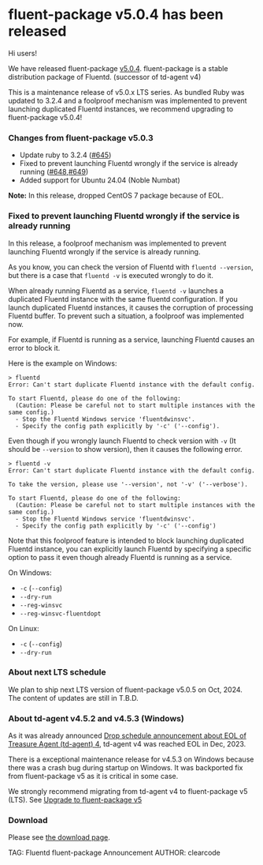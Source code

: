 # fluent-package v5.0.4 has been released

Hi users!

We have released fluent-package [v5.0.4](https://github.com/fluent/fluent-package-builder/releases/tag/v5.0.4).
fluent-package is a stable distribution package of Fluentd. (successor of td-agent v4)

This is a maintenance release of v5.0.x LTS series.
As bundled Ruby was updated to 3.2.4 and a foolproof mechanism was implemented to prevent launching duplicated Fluentd instances, we recommend upgrading to fluent-package v5.0.4!

### Changes from fluent-package v5.0.3

* Update ruby to 3.2.4 ([#645](https://github.com/fluent/fluent-package-builder/pull/645))
* Fixed to prevent launching Fluentd wrongly if the service is already running ([#648](https://github.com/fluent/fluent-package-builder/pull/648),[#649](https://github.com/fluent/fluent-package-builder/pull/649))
* Added support for Ubuntu 24.04 (Noble Numbat)

<div markdown="span" class="alert alert-info" role="alert">
<i class="fa fa-info-circle"></i>
<b>Note:</b> In this release, dropped CentOS 7 package because of EOL.
</div>

### Fixed to prevent launching Fluentd wrongly if the service is already running

In this release, a foolproof mechanism was implemented to prevent launching Fluentd wrongly if the service is already running.

As you know, you can check the version of Fluentd with `fluentd --version`, but there is a case that `fluentd -v` is executed wrongly to 
do it.

When already running Fluentd as a service, `fluentd -v` launches a duplicated Fluentd instance with the same fluentd configuration.
If you launch duplicated Fluentd instances, it causes the corruption of processing Fluentd buffer.
To prevent such a situation, a foolproof was implemented now.

For example, if Fluentd is running as a service, launching Fluentd causes an error to block it.

Here is the example on Windows:

```
> fluentd
Error: Can't start duplicate Fluentd instance with the default config.

To start Fluentd, please do one of the following:
  (Caution: Please be careful not to start multiple instances with the same config.)
  - Stop the Fluentd Windows service 'fluentdwinsvc'.
  - Specify the config path explicitly by '-c' ('--config').
```

Even though if you wrongly launch Fluentd to check version with `-v` (It should be `--version` to show version), then it causes the following error.

```
> fluentd -v
Error: Can't start duplicate Fluentd instance with the default config.

To take the version, please use '--version', not '-v' ('--verbose').

To start Fluentd, please do one of the following:
  (Caution: Please be careful not to start multiple instances with the same config.)
  - Stop the Fluentd Windows service 'fluentdwinsvc'.
  - Specify the config path explicitly by '-c' ('--config')
```

Note that this foolproof feature is intended to block launching duplicated Fluentd instance, you can explicitly launch Fluentd by specifying a specific option to pass it
even though already Fluentd is running as a service.

On Windows:

* `-c` (`--config`)
* `--dry-run`
* `--reg-winsvc`
* `--reg-winsvc-fluentdopt`

On Linux:

* `-c` (`--config`)
* `--dry-run`

### About next LTS schedule

We plan to ship next LTS version of fluent-package v5.0.5 on Oct, 2024.
The content of updates are still in T.B.D.

### About td-agent v4.5.2 and v4.5.3 (Windows)

As it was already announced [Drop schedule announcement about EOL of Treasure Agent (td-agent) 4](https://www.fluentd.org/blog/schedule-for-td-agent-4-eol), td-agent v4 was reached EOL in Dec, 2023.

There is a exceptional maintenance release for v4.5.3 on Windows because there was a crash bug during startup on Windows. It was backported fix from fluent-package v5 as
it is critical in some case.

We strongly recommend migrating from td-agent v4 to fluent-package v5 (LTS).
See [Upgrade to fluent-package v5](http://localhost:9395/blog/upgrade-td-agent-v4-to-v5)

### Download

Please see [the download page](/download/fluent_package).

TAG: Fluentd fluent-package Announcement
AUTHOR: clearcode
